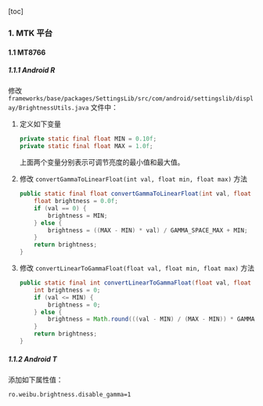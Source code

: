 [toc]

### 1. MTK 平台

#### 1.1 MT8766

##### 1.1.1 Android R

修改 `frameworks/base/packages/SettingsLib/src/com/android/settingslib/display/BrightnessUtils.java`  文件中：

1. 定义如下变量

   ```java
   private static final float MIN = 0.10f;
   private static final float MAX = 1.0f;
   ```

   上面两个变量分别表示可调节亮度的最小值和最大值。

2. 修改 `convertGammaToLinearFloat(int val, float min, float max)` 方法

   ```java
   public static final float convertGammaToLinearFloat(int val, float min, float max) {
       float brightness = 0.0f;
       if (val == 0) {
           brightness = MIN;
       } else {
           brightness = ((MAX - MIN) * val) / GAMMA_SPACE_MAX + MIN;
       }
       return brightness;
   }
   ```

3. 修改 `convertLinearToGammaFloat(float val, float min, float max)` 方法

   ```java
   public static final int convertLinearToGammaFloat(float val, float min, float max) {
       int brightness = 0;
       if (val <= MIN) {
           brightness = 0;
       } else {
           brightness = Math.round(((val - MIN) / (MAX - MIN)) * GAMMA_SPACE_MAX);
       }
       return brightness;
   }
   ```


##### 1.1.2 Android T

添加如下属性值：

```
ro.weibu.brightness.disable_gamma=1
```



